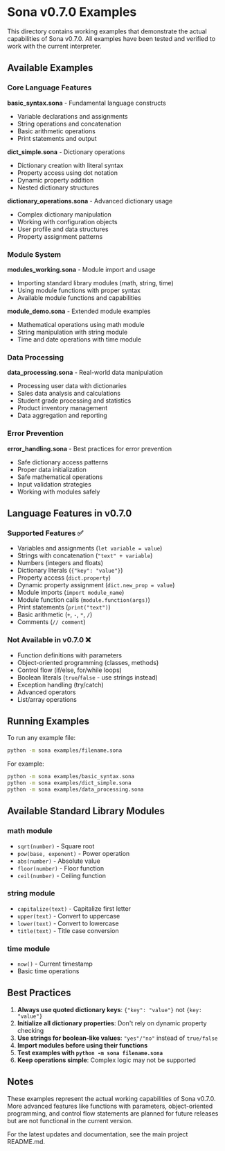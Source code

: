 # Sona v0.7.0 Examples

This directory contains working examples that demonstrate the actual capabilities of Sona v0.7.0. All examples have been tested and verified to work with the current interpreter.

## Available Examples

### Core Language Features

**basic_syntax.sona** - Fundamental language constructs

- Variable declarations and assignments
- String operations and concatenation
- Basic arithmetic operations
- Print statements and output

**dict_simple.sona** - Dictionary operations

- Dictionary creation with literal syntax
- Property access using dot notation
- Dynamic property addition
- Nested dictionary structures

**dictionary_operations.sona** - Advanced dictionary usage

- Complex dictionary manipulation
- Working with configuration objects
- User profile and data structures
- Property assignment patterns

### Module System

**modules_working.sona** - Module import and usage

- Importing standard library modules (math, string, time)
- Using module functions with proper syntax
- Available module functions and capabilities

**module_demo.sona** - Extended module examples

- Mathematical operations using math module
- String manipulation with string module
- Time and date operations with time module

### Data Processing

**data_processing.sona** - Real-world data manipulation

- Processing user data with dictionaries
- Sales data analysis and calculations
- Student grade processing and statistics
- Product inventory management
- Data aggregation and reporting

### Error Prevention

**error_handling.sona** - Best practices for error prevention

- Safe dictionary access patterns
- Proper data initialization
- Safe mathematical operations
- Input validation strategies
- Working with modules safely

## Language Features in v0.7.0

### Supported Features ✅

- Variables and assignments (`let variable = value`)
- Strings with concatenation (`"text" + variable`)
- Numbers (integers and floats)
- Dictionary literals (`{"key": "value"}`)
- Property access (`dict.property`)
- Dynamic property assignment (`dict.new_prop = value`)
- Module imports (`import module_name`)
- Module function calls (`module.function(args)`)
- Print statements (`print("text")`)
- Basic arithmetic (`+`, `-`, `*`, `/`)
- Comments (`// comment`)

### Not Available in v0.7.0 ❌

- Function definitions with parameters
- Object-oriented programming (classes, methods)
- Control flow (if/else, for/while loops)
- Boolean literals (`true`/`false` - use strings instead)
- Exception handling (try/catch)
- Advanced operators
- List/array operations

## Running Examples

To run any example file:

```bash
python -m sona examples/filename.sona
```

For example:

```bash
python -m sona examples/basic_syntax.sona
python -m sona examples/dict_simple.sona
python -m sona examples/data_processing.sona
```

## Available Standard Library Modules

### math module

- `sqrt(number)` - Square root
- `pow(base, exponent)` - Power operation
- `abs(number)` - Absolute value
- `floor(number)` - Floor function
- `ceil(number)` - Ceiling function

### string module

- `capitalize(text)` - Capitalize first letter
- `upper(text)` - Convert to uppercase
- `lower(text)` - Convert to lowercase
- `title(text)` - Title case conversion

### time module

- `now()` - Current timestamp
- Basic time operations

## Best Practices

1. **Always use quoted dictionary keys**: `{"key": "value"}` not `{key: "value"}`
2. **Initialize all dictionary properties**: Don't rely on dynamic property checking
3. **Use strings for boolean-like values**: `"yes"/"no"` instead of `true/false`
4. **Import modules before using their functions**
5. **Test examples with `python -m sona filename.sona`**
6. **Keep operations simple**: Complex logic may not be supported

## Notes

These examples represent the actual working capabilities of Sona v0.7.0. More advanced features like functions with parameters, object-oriented programming, and control flow statements are planned for future releases but are not functional in the current version.

For the latest updates and documentation, see the main project README.md.

